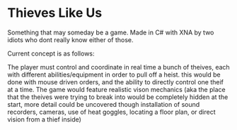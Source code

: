 # Thieves Like Us

Something that may someday be a game. Made in C# with XNA by two idiots who dont really know either of those.

Current concept is as follows:

The player must control and coordinate in real time a bunch of theives, each with different abilities/equipment in order to pull off a heist. this would be done with mouse driven orders, and the ability to directly control one theif at a time. The game would feature realistic vison mechanics (aka the place that the theives were trying to break into would be completely hidden at the start, more detail could be uncovered though installation of sound recorders, cameras, use of heat goggles, locating a floor plan, or direct vision from a thief inside)